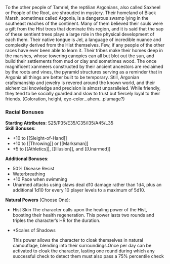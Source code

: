 To the other people of Tamriel, the reptilian Argonians, also called Saxheel or People of the Root, are shrouded in mystery. Their homeland of Black Marsh, sometimes called Argonia, is a dangerous swamp lying in the southeast reaches of the continent. Many of them believed their souls were a gift from the Hist trees that dominate this region, and it is said that the sap of these sentient trees plays a large role in the physical development of each them. Their native tongue is Jel, a language of incredible nuance and complexity derived from the Hist themselves. Few, if any people of the other races have ever been able to learn it. Their tribes make their homes deep in the marshes, whose towering canopies can all but blot out the sun, and build their settlements from mud or clay and sometimes wood. The once magnificent xanmeers constructed by their ancient ancestors are reclaimed by the roots and vines, the pyramid structures serving as a reminder that in Argonia all things are better built to be temporary. Still, Argonian craftsmanship and jewelry is revered around the known world, and their alchemical knowledge and precision is almost unparalleled. While friendly, they tend to be socially guarded and slow to trust but fiercely loyal to their friends. (Coloration, height, eye-color…ahem…plumage?)

### Racial Bonuses
**Starting Attributes**: S25/P35/E35/C35/I35/A45/L35  
**Skill Bonuses**: 
- +10 to [[Sleight-of-Hand]]
- +10 to [[Throwing]] or [[Marksman]]
- +5 to [[Athletics]], [[Illusion]], and [[Unarmed]]  

**Additional Bonuses**: 
- 50% Disease Resist
- Waterbreathing
- +10 Pace when swimming
- Unarmed attacks using claws deal d10 damage rather than 1d4, plus an additional 1d10 for every 10 player levels to a maximum of 5d10.

**Natural Powers** (Choose One):

- Hist Skin
	The character calls upon the healing power of the Hist, boosting their health regeneration. This power lasts two rounds and triples the character’s HR for the duration.

- *Scales of Shadows

	This power allows the character to cloak themselves in natural camouflage, blending into their surroundings.Once per day can be activated to cloak the character, lasting one round during which any successful check to detect them must also pass a 75% percentile check  